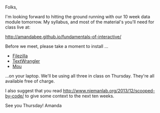 Folks,

I'm looking forward to hitting the ground running with our 10 week data module tomorrow. My syllabus, and most of the material's you'll need for class live at:

<http://amandabee.github.io/fundamentals-of-interactive/>

Before we meet, please take a moment to install ...

+ [Filezilla](https://filezilla-project.org/)
+ [TextWrangler](http://www.barebones.com/products/textwrangler/) 
+ [Mou](http://25.io/mou/) 

...on your laptop. We'll be using all three in class on Thursday. They're all available free of charge. 

I also suggest that you read <http://www.niemanlab.org/2013/12/scooped-by-code/> to give some context to the next ten weeks. 

See you Thursday!
Amanda